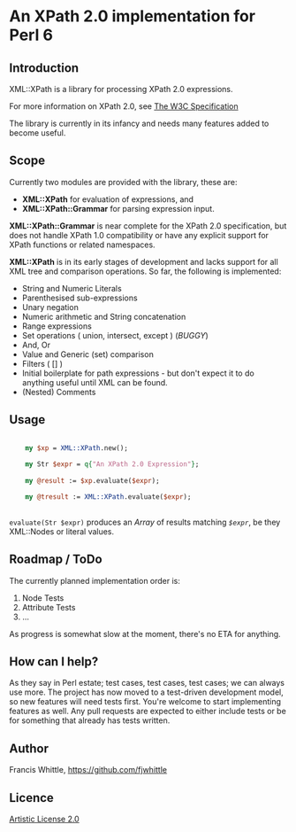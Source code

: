 # An XPath 2.0 implementation for Perl 6

## Introduction

XML::XPath is a library for processing XPath 2.0 expressions.

For more information on XPath 2.0, see
[The W3C Specification](http://www.w3.org/TR/xpath20)

The library is currently in its infancy and needs many features added to become
useful.

## Scope

Currently two modules are provided with the library, these are:

* **XML::XPath** for evaluation of expressions, and
* **XML::XPath::Grammar** for parsing expression input.

**XML::XPath::Grammar** is near complete for the XPath 2.0 specification, but
does not handle XPath 1.0 compatibility or have any explicit support for XPath
functions or related namespaces.

**XML::XPath** is in its early stages of development and lacks support for all
XML tree and comparison operations.  So far, the following is implemented:

* String and Numeric Literals
* Parenthesised sub-expressions
* Unary negation
* Numeric arithmetic and String concatenation
* Range expressions
* Set operations ( union, intersect, except ) (_BUGGY_)
* And, Or
* Value and Generic (set) comparison
* Filters ( [] )
* Initial boilerplate for path expressions - but don't expect it to do anything
  useful until XML can be found.
* (Nested) Comments

## Usage

```perl

	my $xp = XML::XPath.new();
	
	my Str $expr = q{"An XPath 2.0 Expression"};
	
	my @result := $xp.evaluate($expr);

	my @tresult := XML::XPath.evaluate($expr);
	
```

`evaluate(Str $expr)` produces an _Array_ of results matching _`$expr`_,
be they XML::Nodes or literal values.

## Roadmap / ToDo

The currently planned implementation order is:

1. Node Tests
2. Attribute Tests
3. ...

As progress is somewhat slow at the moment, there's no ETA for anything.

## How can I help?

As they say in Perl estate; test cases, test cases, test cases; we can always
use more.  The project has now moved to a test-driven development model, so new
features will need tests first.
You're welcome to start implementing features as well.  Any pull requests are
expected to either include tests or be for something that already has tests
written.

## Author

Francis Whittle, https://github.com/fjwhittle

## Licence

[Artistic License 2.0](http://www.perlfoundation.org/artistic_license_2_0)
